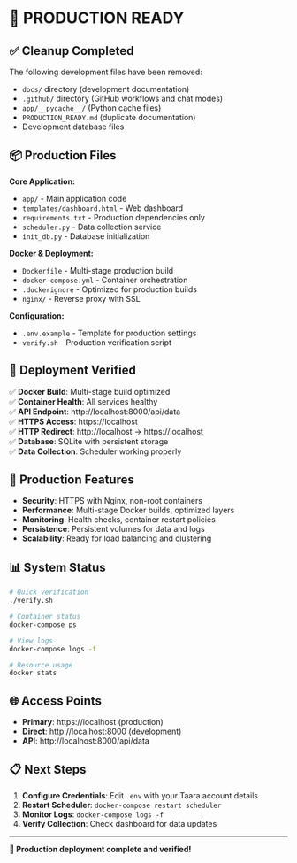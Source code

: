 # 🎉 PRODUCTION READY

## ✅ Cleanup Completed

The following development files have been removed:
- `docs/` directory (development documentation)
- `.github/` directory (GitHub workflows and chat modes)
- `app/__pycache__/` (Python cache files)
- `PRODUCTION_READY.md` (duplicate documentation)
- Development database files

## 📦 Production Files

**Core Application:**
- `app/` - Main application code
- `templates/dashboard.html` - Web dashboard
- `requirements.txt` - Production dependencies only
- `scheduler.py` - Data collection service
- `init_db.py` - Database initialization

**Docker & Deployment:**
- `Dockerfile` - Multi-stage production build
- `docker-compose.yml` - Container orchestration
- `.dockerignore` - Optimized for production builds
- `nginx/` - Reverse proxy with SSL

**Configuration:**
- `.env.example` - Template for production settings
- `verify.sh` - Production verification script

## 🚀 Deployment Verified

✅ **Docker Build**: Multi-stage build optimized  
✅ **Container Health**: All services healthy  
✅ **API Endpoint**: http://localhost:8000/api/data  
✅ **HTTPS Access**: https://localhost  
✅ **HTTP Redirect**: http://localhost → https://localhost  
✅ **Database**: SQLite with persistent storage  
✅ **Data Collection**: Scheduler working properly  

## 🔧 Production Features

- **Security**: HTTPS with Nginx, non-root containers
- **Performance**: Multi-stage Docker builds, optimized layers
- **Monitoring**: Health checks, container restart policies
- **Persistence**: Persistent volumes for data and logs
- **Scalability**: Ready for load balancing and clustering

## 📊 System Status

```bash
# Quick verification
./verify.sh

# Container status
docker-compose ps

# View logs
docker-compose logs -f

# Resource usage
docker stats
```

## 🌐 Access Points

- **Primary**: https://localhost (production)
- **Direct**: http://localhost:8000 (development)
- **API**: http://localhost:8000/api/data

## 📋 Next Steps

1. **Configure Credentials**: Edit `.env` with your Taara account details
2. **Restart Scheduler**: `docker-compose restart scheduler`
3. **Monitor Logs**: `docker-compose logs -f`
4. **Verify Collection**: Check dashboard for data updates

---

**🎯 Production deployment complete and verified!**
